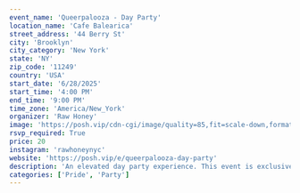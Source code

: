 ```yaml
---
event_name: 'Queerpalooza - Day Party'
location_name: 'Cafe Balearica'
street_address: '44 Berry St'
city: 'Brooklyn'
city_category: 'New York'
state: 'NY'
zip_code: '11249'
country: 'USA'
start_date: '6/28/2025'
start_time: '4:00 PM'
end_time: '9:00 PM'
time_zone: 'America/New_York'
organizer: 'Raw Honey'
image: 'https://posh.vip/cdn-cgi/image/quality=85,fit=scale-down,format=webp,width=1920/https://posh-images-alts-production.s3.amazonaws.com/68222810320b05dbc819eb38/1400x1400.webp'
rsvp_required: True
price: 20
instagram: 'rawhoneynyc'
website: 'https://posh.vip/e/queerpalooza-day-party'
description: 'An elevated day party experience. This event is exclusively for QTBIPOC.'
categories: ['Pride', 'Party']
---
```

